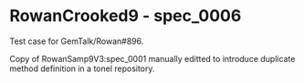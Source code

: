 # RowanCrooked9 - spec_0006
Test case for GemTalk/Rowan#896.

Copy of RowanSamp9V3:spec_0001 manually editted to introduce duplicate method definition in a tonel repository.
